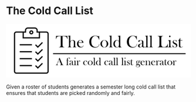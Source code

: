 # The Cold Call List
![Logo](https://github.com/JakeC007/The-Cold-Call-List/blob/main/imgs/logo.png?raw=true)


Given a roster of students generates a semester long cold call list that ensures that students are picked randomly and fairly. 
